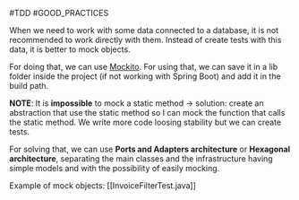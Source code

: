 #TDD #GOOD_PRACTICES

When we need to work with some data connected to a database, it is not recommended to work directly with them. Instead of create tests with this data, it is better to mock objects.

For doing that, we can use [Mockito](https://site.mockito.org/). For using that, we can save it in a lib folder inside the project (if not working with Spring Boot) and add it in the build path.

**NOTE**: It is **impossible** to mock a static method -> solution: create an abstraction that use the static method so I can mock the function that calls the static method. We write more code loosing stability but we can create tests.

For solving that, we can use **Ports and Adapters architecture** or **Hexagonal architecture**, separating the main classes and the infrastructure having simple models and with the possibility of easily mocking.

Example of mock objects: [[InvoiceFilterTest.java]]